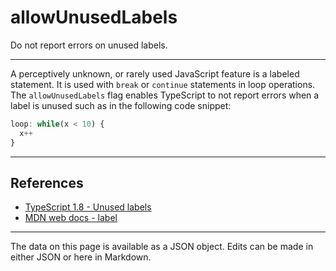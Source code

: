 <!-- Important! Do not modify comment blocks. They are necessary for the transformer to work properly -->

<!-- title -->
# allowUnusedLabels

<!-- shortDescription -->
Do not report errors on unused labels.

---

<!-- extendedDescription -->
A perceptively unknown, or rarely used JavaScript feature is a labeled statement. It is used with `break` or `continue` statements in loop operations. The `allowUnusedLabels` flag enables TypeScript to not report errors when a label is unused such as in the following code snippet: 
```typescript
loop: while(x < 10) {
  x++
}
```

---

<!-- references -->
## References
- [TypeScript 1.8 - Unused labels](https://www.typescriptlang.org/docs/handbook/release-notes/typescript-1-8.html#unused-labels)
- [MDN web docs - label](https://developer.mozilla.org/en-US/docs/Web/JavaScript/Reference/Statements/label)
---

<!-- footer -->
The data on this page is available as a JSON object. Edits can be made in either JSON or here in Markdown.
